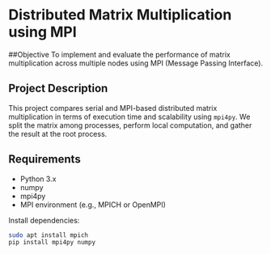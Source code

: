 # Distributed Matrix Multiplication using MPI

##Objective
To implement and evaluate the performance of matrix multiplication across multiple nodes using MPI (Message Passing Interface).

## Project Description
This project compares serial and MPI-based distributed matrix multiplication in terms of execution time and scalability using `mpi4py`. We split the matrix among processes, perform local computation, and gather the result at the root process.

## Requirements

- Python 3.x
- numpy
- mpi4py
- MPI environment (e.g., MPICH or OpenMPI)

Install dependencies:
```bash
sudo apt install mpich
pip install mpi4py numpy
